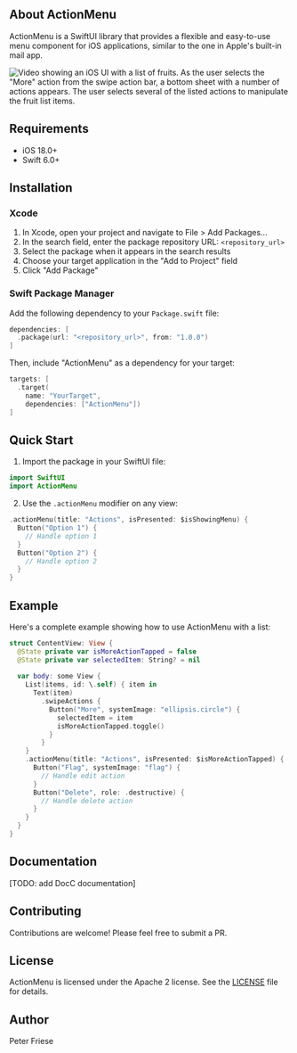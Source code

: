 ## About ActionMenu

ActionMenu is a SwiftUI library that provides a flexible and easy-to-use menu component for iOS applications, similar to the one in Apple's built-in mail app.

![Video showing an iOS UI with a list of fruits. As the user selects the "More" action from the swipe action bar, a bottom sheet with a number of actions appears. The user selects several of the listed actions to manipulate the fruit list items.](Resources/demo.gif)

## Requirements

- iOS 18.0+
- Swift 6.0+

## Installation

### Xcode

1. In Xcode, open your project and navigate to File > Add Packages...
2. In the search field, enter the package repository URL: `<repository_url>`
3. Select the package when it appears in the search results
4. Choose your target application in the "Add to Project" field
5. Click "Add Package"


### Swift Package Manager

Add the following dependency to your `Package.swift` file:

```swift
dependencies: [
  .package(url: "<repository_url>", from: "1.0.0")
]
```

Then, include "ActionMenu" as a dependency for your target:

```swift
targets: [
  .target(
    name: "YourTarget",
    dependencies: ["ActionMenu"])
]
```

## Quick Start

1. Import the package in your SwiftUI file:

```swift
import SwiftUI
import ActionMenu
```

2. Use the `.actionMenu` modifier on any view:

```swift
.actionMenu(title: "Actions", isPresented: $isShowingMenu) {
  Button("Option 1") {
    // Handle option 1
  }
  Button("Option 2") {
    // Handle option 2
  }
}
```

## Example

Here's a complete example showing how to use ActionMenu with a list:

```swift
struct ContentView: View {
  @State private var isMoreActionTapped = false
  @State private var selectedItem: String? = nil
    
  var body: some View {
    List(items, id: \.self) { item in
      Text(item)
        .swipeActions {
          Button("More", systemImage: "ellipsis.circle") {
            selectedItem = item
            isMoreActionTapped.toggle()
          }
        }
    }
    .actionMenu(title: "Actions", isPresented: $isMoreActionTapped) {
      Button("Flag", systemImage: "flag") {
        // Handle edit action
      }
      Button("Delete", role: .destructive) {
        // Handle delete action
      }
    }
  }
}
```

## Documentation

[TODO: add DocC documentation]

## Contributing

Contributions are welcome! Please feel free to submit a PR.

## License

ActionMenu is licensed under the Apache 2 license. See the [LICENSE](LICENSE) file for details.

## Author

Peter Friese

